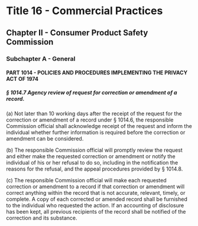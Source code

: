 
# Title 16 - Commercial Practices
## Chapter II - Consumer Product Safety Commission
### Subchapter A - General
#### PART 1014 - POLICIES AND PROCEDURES IMPLEMENTING THE PRIVACY ACT OF 1974
##### § 1014.7 Agency review of request for correction or amendment of a record.

(a) Not later than 10 working days after the receipt of the request for the correction or amendment of a record under § 1014.6, the responsible Commission official shall acknowledge receipt of the request and inform the individual whether further information is required before the correction or amendment can be considered.

(b) The responsible Commission official will promptly review the request and either make the requested correction or amendment or notify the individual of his or her refusal to do so, including in the notification the reasons for the refusal, and the appeal procedures provided by § 1014.8.

(c) The responsible Commission official will make each requested correction or amendment to a record if that correction or amendment will correct anything within the record that is not accurate, relevant, timely, or complete. A copy of each corrected or amended record shall be furnished to the individual who requested the action. If an accounting of disclosure has been kept, all previous recipients of the record shall be notified of the correction and its substance.
